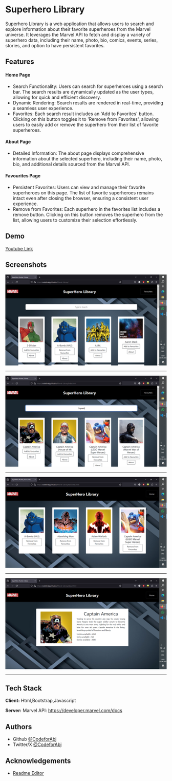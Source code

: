 
# Superhero Library

Superhero Library is a web application that allows users to search and explore information about their favorite superheroes from the Marvel universe. It leverages the Marvel API to fetch and display a variety of superhero data, including their name, photo, bio, comics, events, series, stories, and option to have persistent favorites.
## Features
#### Home Page

   - Search Functionality: Users can search for superheroes using a search bar. The search results are dynamically updated as the user types, allowing for quick and efficient discovery.
   - Dynamic Rendering: Search results are rendered in real-time, providing a seamless user experience.
   - Favorites: Each search result includes an 'Add to Favorites' button. Clicking on this button toggles it to 'Remove from Favorites', allowing users to easily add or remove the superhero from their list of favorite superheroes.

#### About Page

- Detailed Information: The about page displays comprehensive information about the selected superhero, including their name, photo, bio, and additional details sourced from the Marvel API.

#### Favourites Page

- Persistent Favorites: Users can view and manage their favorite superheroes on this page. The list of favorite superheroes remains intact even after closing the browser, ensuring a consistent user experience.
- Remove from Favorites: Each superhero in the favorites list includes a remove button. Clicking on this button removes the superhero from the list, allowing users to customize their selection effortlessly.
## Demo

[Youtube Link](https://youtu.be/lOU63NPWVGQ)


## Screenshots

![Homepage](https://github.com/CodeforAbj/Marvel-Library/blob/7134182737ebadd97cf9667d1fb14a613157e361/screenshots/Home.png)
___

![Search Result](https://github.com/CodeforAbj/Marvel-Library/blob/7134182737ebadd97cf9667d1fb14a613157e361/screenshots/Search.png)
___

![Favourites](https://github.com/CodeforAbj/Marvel-Library/blob/7134182737ebadd97cf9667d1fb14a613157e361/screenshots/favourites.png)
___
![About page](https://github.com/CodeforAbj/Marvel-Library/blob/7134182737ebadd97cf9667d1fb14a613157e361/screenshots/about.png)
___ 
## Tech Stack

**Client:** Html,Bootstrap,Javascript

**Server:** Marvel API:  https://developer.marvel.com/docs 


## Authors

- Github [@CodeforAbj](https://www.github.com/@CodeforAbj)
- Twitter/X [@CodeforAbj](https://twitter.com/codeforabj)

## Acknowledgements

 - [Readme Editor](https://readme.so/editor)
